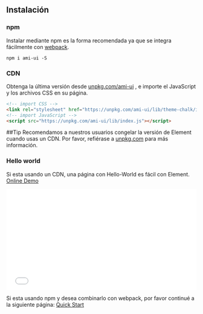 ## Instalación

### npm

Instalar mediante npm es la forma recomendada ya que se integra fácilmente con [webpack](https://webpack.js.org/).

```shell
npm i ami-ui -S
```

### CDN

Obtenga la última versión desde [unpkg.com/ami-ui](https://unpkg.com/ami-ui/) , e importe el JavaScript y los archivos
CSS en su página.

```html
<!-- import CSS -->
<link rel="stylesheet" href="https://unpkg.com/ami-ui/lib/theme-chalk/index.css">
<!-- import JavaScript -->
<script src="https://unpkg.com/ami-ui/lib/index.js"></script>
```

##Tip
Recomendamos a nuestros usuarios congelar la versión de Element cuando usas un CDN. Por favor, refiérase a [unpkg.com](https://unpkg.com) para más información.

### Hello world

Si esta usando un CDN, una página con Hello-World es fácil con Element. [Online Demo](https://codepen.io/ziyoung/pen/rRKYpd)

<iframe height="265" style="width: 100%;" scrolling="no" title="ami demo" src="//codepen.io/ziyoung/embed/rRKYpd/?height=265&theme-id=light&default-tab=html,result" frameborder="no" allowtransparency="true" allowfullscreen="true">
  See the Pen <a href='https://codepen.io/ziyoung/pen/rRKYpd/'>ami demo</a> by hetech
  (<a href='https://codepen.io/ziyoung'>@ziyoung</a>) on <a href='https://codepen.io'>CodePen</a>.
</iframe>

Si esta usando npm y desea combinarlo con webpack, por favor continué a la siguiente página: [Quick Start](/#/es/component/quickstart)
